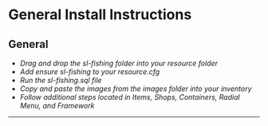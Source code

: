 # General Install Instructions

## General
- *Drag and drop the sl-fishing folder into your resource folder*
- *Add ensure sl-fishing to your resource.cfg*
- *Run the sl-fishing.sql file*
- *Copy and paste the images from the images folder into your inventory*
- *Follow additional steps located in Items, Shops, Containers, Radial Menu, and Framework*
---